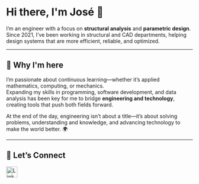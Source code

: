 # Hi there, I'm José 👋  

I’m an engineer with a focus on **structural analysis** and **parametric design**.  
Since 2021, I’ve been working in structural and CAD departments, helping design systems that are more efficient, reliable, and optimized.  

---

## 🚀 Why I'm here  

I’m passionate about continuous learning—whether it’s applied mathematics, computing, or mechanics.  
Expanding my skills in programming, software development, and data analysis has been key for me to bridge **engineering and technology**, creating tools that push both fields forward.  

At the end of the day, engineering isn’t about a title—it’s about solving problems, understanding and knowledge, and advancing technology to make the world better. 🌍  

---

## 🤝 Let’s Connect  

<a href="https://www.linkedin.com/in/joselopez06/" target="_blank">
  <img src="https://upload.wikimedia.org/wikipedia/commons/c/ca/LinkedIn_logo_initials.png" alt="LinkedIn Profile" style="width: 30px;">
</a>
